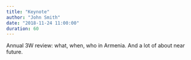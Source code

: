 ```yaml
---
title: "Keynote"
author: "John Smith"
date: "2018-11-24 11:00:00"
duration: 60
---
```


Annual 3W review: what, when, who in Armenia. And a lot of about near future.

